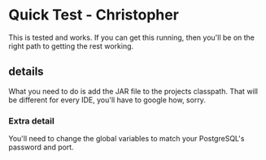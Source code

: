 # Quick Test - Christopher
This is tested and works. If you can get this running, then you'll be on the right path to getting the rest working.

## details
What you need to do is add the JAR file to the projects classpath. That will be different for every IDE, you'll have to google how, sorry.

### Extra detail
You'll need to change the global variables to match your PostgreSQL's password and port.
